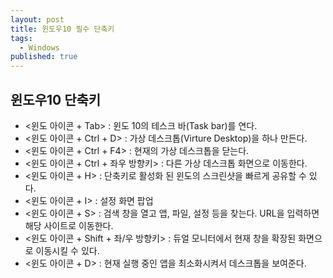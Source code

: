 ```yaml
---
layout: post
title: 윈도우10 필수 단축키
tags: 
  - Windows
published: true
---
```


## 윈도우10 단축키

* <윈도 아이콘 + Tab> : 윈도 10의 테스크 바(Task bar)를 연다.
* <윈도 아이콘 + Ctrl + D> : 가상 데스크톱(Virture Desktop)을 하나 만든다.
* <윈도 아이콘 + Ctrl + F4> : 현재의 가상 데스크톱을 닫는다.
* <윈도 아이콘 + Ctrl + 좌우 방향키> :  다른 가상 데스크톱 화면으로 이동한다.
* <윈도 아이콘 + H> : 단축키로 활성화 된 윈도의 스크린샷을 빠르게 공유할 수 있다.
* <윈도 아이콘 + I> : 설정 화면 팝업
* <윈도 아이콘 + S> : 검색 창을 열고 앱, 파일, 설정 등을 찾는다. URL을 입력하면 해당 사이트로 이동한다.
* <윈도 아이콘 + Shift + 좌/우 방향키> : 듀얼 모니터에서 현재 창을 확장된 화면으로 이동시킬 수 있다.
* <윈도 아이콘 + D> : 현재 실행 중인 앱을 최소화시켜서 데스크톱을 보여준다.
